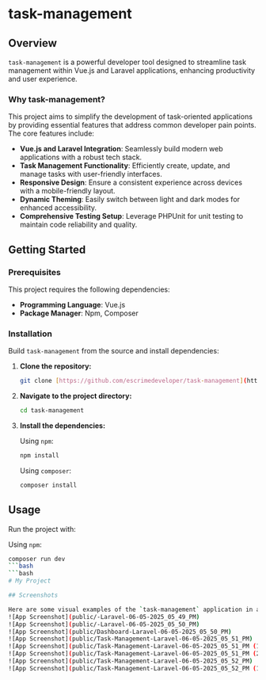 # task-management

## Overview

`task-management` is a powerful developer tool designed to streamline task management within Vue.js and Laravel applications, enhancing productivity and user experience.

### Why task-management?

This project aims to simplify the development of task-oriented applications by providing essential features that address common developer pain points. The core features include:

-   **Vue.js and Laravel Integration**: Seamlessly build modern web applications with a robust tech stack.
-   **Task Management Functionality**: Efficiently create, update, and manage tasks with user-friendly interfaces.
-   **Responsive Design**: Ensure a consistent experience across devices with a mobile-friendly layout.
-   **Dynamic Theming**: Easily switch between light and dark modes for enhanced accessibility.
-   **Comprehensive Testing Setup**: Leverage PHPUnit for unit testing to maintain code reliability and quality.

## Getting Started

### Prerequisites

This project requires the following dependencies:

-   **Programming Language**: Vue.js
-   **Package Manager**: Npm, Composer

### Installation


Build `task-management` from the source and install dependencies:

1.  **Clone the repository:**
    ```bash
    git clone [https://github.com/escrimedeveloper/task-management](https://github.com/escrimedeveloper/task-management)
    ```

2.  **Navigate to the project directory:**
    ```bash
    cd task-management
    ```

3.  **Install the dependencies:**

    Using `npm`:
    ```bash
    npm install
    ```

    Using `composer`:
    ```bash
    composer install
    ```

## Usage

Run the project with:

Using `npm`:
```bash
composer run dev
```bash
```bash
# My Project

## Screenshots

Here are some visual examples of the `task-management` application in action:
![App Screenshot](public/-Laravel-06-05-2025_05_49_PM)
![App Screenshot](public/-Laravel-06-05-2025_05_50_PM)
![App Screenshot](public/Dashboard-Laravel-06-05-2025_05_50_PM)
![App Screenshot](public/Task-Management-Laravel-06-05-2025_05_51_PM)
![App Screenshot](public/Task-Management-Laravel-06-05-2025_05_51_PM (1))
![App Screenshot](public/Task-Management-Laravel-06-05-2025_05_51_PM (2))
![App Screenshot](public/Task-Management-Laravel-06-05-2025_05_52_PM)
![App Screenshot](public/Task-Management-Laravel-06-05-2025_05_52_PM (1))
